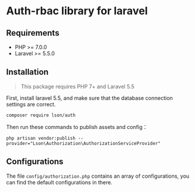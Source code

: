 # Auth-rbac library for laravel 

Requirements
------------
 - PHP >= 7.0.0
 - Laravel >= 5.5.0

Installation
------------

> This package requires PHP 7+ and Laravel 5.5

First, install laravel 5.5, and make sure that the database connection settings are correct.

```
composer require lson/auth
```

Then run these commands to publish assets and config：

```
php artisan vendor:publish --provider="Lson\Authorization\AuthorizationServiceProvider"
```

Configurations
------------
The file `config/authorization.php` contains an array of configurations, you can find the default configurations in there.